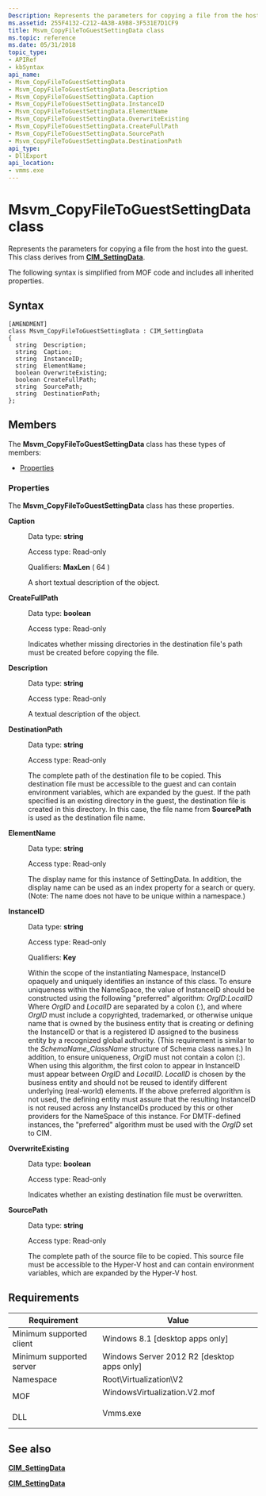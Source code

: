 ```yaml
---
Description: Represents the parameters for copying a file from the host into the guest.
ms.assetid: 255F4132-C212-4A3B-A9B8-3F531E7D1CF9
title: Msvm_CopyFileToGuestSettingData class
ms.topic: reference
ms.date: 05/31/2018
topic_type: 
- APIRef
- kbSyntax
api_name: 
- Msvm_CopyFileToGuestSettingData
- Msvm_CopyFileToGuestSettingData.Description
- Msvm_CopyFileToGuestSettingData.Caption
- Msvm_CopyFileToGuestSettingData.InstanceID
- Msvm_CopyFileToGuestSettingData.ElementName
- Msvm_CopyFileToGuestSettingData.OverwriteExisting
- Msvm_CopyFileToGuestSettingData.CreateFullPath
- Msvm_CopyFileToGuestSettingData.SourcePath
- Msvm_CopyFileToGuestSettingData.DestinationPath
api_type: 
- DllExport
api_location: 
- vmms.exe
---
```


# Msvm\_CopyFileToGuestSettingData class

Represents the parameters for copying a file from the host into the guest. This class derives from [**CIM\_SettingData**](/previous-versions//cc136911(v=vs.85)).

The following syntax is simplified from MOF code and includes all inherited properties.

## Syntax

``` syntax
[AMENDMENT]
class Msvm_CopyFileToGuestSettingData : CIM_SettingData
{
  string  Description;
  string  Caption;
  string  InstanceID;
  string  ElementName;
  boolean OverwriteExisting;
  boolean CreateFullPath;
  string  SourcePath;
  string  DestinationPath;
};
```

## Members

The **Msvm\_CopyFileToGuestSettingData** class has these types of members:

-   [Properties](#properties)

### Properties

The **Msvm\_CopyFileToGuestSettingData** class has these properties.

<dl> <dt>

**Caption**
</dt> <dd> <dl> <dt>

Data type: **string**
</dt> <dt>

Access type: Read-only
</dt> <dt>

Qualifiers: **MaxLen** ( 64 )
</dt> </dl>

A short textual description of the object.

</dd> <dt>

**CreateFullPath**
</dt> <dd> <dl> <dt>

Data type: **boolean**
</dt> <dt>

Access type: Read-only
</dt> </dl>

Indicates whether missing directories in the destination file's path must be created before copying the file.

</dd> <dt>

**Description**
</dt> <dd> <dl> <dt>

Data type: **string**
</dt> <dt>

Access type: Read-only
</dt> </dl>

A textual description of the object.

</dd> <dt>

**DestinationPath**
</dt> <dd> <dl> <dt>

Data type: **string**
</dt> <dt>

Access type: Read-only
</dt> </dl>

The complete path of the destination file to be copied. This destination file must be accessible to the guest and can contain environment variables, which are expanded by the guest. If the path specified is an existing directory in the guest, the destination file is created in this directory. In this case, the file name from **SourcePath** is used as the destination file name.

</dd> <dt>

**ElementName**
</dt> <dd> <dl> <dt>

Data type: **string**
</dt> <dt>

Access type: Read-only
</dt> </dl>

The display name for this instance of SettingData. In addition, the display name can be used as an index property for a search or query. (Note: The name does not have to be unique within a namespace.)

</dd> <dt>

**InstanceID**
</dt> <dd> <dl> <dt>

Data type: **string**
</dt> <dt>

Access type: Read-only
</dt> <dt>

Qualifiers: **Key**
</dt> </dl>

Within the scope of the instantiating Namespace, InstanceID opaquely and uniquely identifies an instance of this class. To ensure uniqueness within the NameSpace, the value of InstanceID should be constructed using the following "preferred" algorithm: *OrgID*:*LocalID* Where *OrgID* and *LocalID* are separated by a colon (:), and where *OrgID* must include a copyrighted, trademarked, or otherwise unique name that is owned by the business entity that is creating or defining the InstanceID or that is a registered ID assigned to the business entity by a recognized global authority. (This requirement is similar to the *SchemaName*\_*ClassName* structure of Schema class names.) In addition, to ensure uniqueness, *OrgID* must not contain a colon (:). When using this algorithm, the first colon to appear in InstanceID must appear between *OrgID* and *LocalID*. *LocalID* is chosen by the business entity and should not be reused to identify different underlying (real-world) elements. If the above preferred algorithm is not used, the defining entity must assure that the resulting InstanceID is not reused across any InstanceIDs produced by this or other providers for the NameSpace of this instance. For DMTF-defined instances, the "preferred" algorithm must be used with the *OrgID* set to CIM.

</dd> <dt>

**OverwriteExisting**
</dt> <dd> <dl> <dt>

Data type: **boolean**
</dt> <dt>

Access type: Read-only
</dt> </dl>

Indicates whether an existing destination file must be overwritten.

</dd> <dt>

**SourcePath**
</dt> <dd> <dl> <dt>

Data type: **string**
</dt> <dt>

Access type: Read-only
</dt> </dl>

The complete path of the source file to be copied. This source file must be accessible to the Hyper-V host and can contain environment variables, which are expanded by the Hyper-V host.

</dd> </dl>

## Requirements



| Requirement | Value |
|-------------------------------------|---------------------------------------------------------------------------------------------------------|
| Minimum supported client<br/> | Windows 8.1 \[desktop apps only\]<br/>                                                            |
| Minimum supported server<br/> | Windows Server 2012 R2 \[desktop apps only\]<br/>                                                 |
| Namespace<br/>                | Root\\Virtualization\\V2<br/>                                                                     |
| MOF<br/>                      | <dl> <dt>WindowsVirtualization.V2.mof</dt> </dl> |
| DLL<br/>                      | <dl> <dt>Vmms.exe</dt> </dl>                     |



## See also

<dl> <dt>

[**CIM\_SettingData**](cim-settingdata.md)
</dt> <dt>

[**CIM\_SettingData**](/previous-versions//cc136911(v=vs.85))
</dt> </dl>

 

